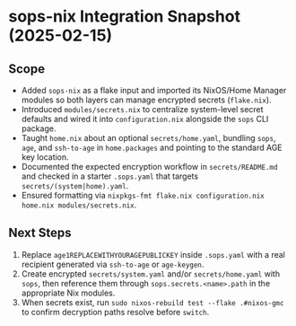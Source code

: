 # sops-nix Integration Snapshot (2025-02-15)

## Scope

- Added `sops-nix` as a flake input and imported its NixOS/Home Manager modules so both layers can manage encrypted secrets (`flake.nix`).
- Introduced `modules/secrets.nix` to centralize system-level secret defaults and wired it into `configuration.nix` alongside the `sops` CLI package.
- Taught `home.nix` about an optional `secrets/home.yaml`, bundling `sops`, `age`, and `ssh-to-age` in `home.packages` and pointing to the standard AGE key location.
- Documented the expected encryption workflow in `secrets/README.md` and checked in a starter `.sops.yaml` that targets `secrets/(system|home).yaml`.
- Ensured formatting via `nixpkgs-fmt flake.nix configuration.nix home.nix modules/secrets.nix`.

## Next Steps

1. Replace `age1REPLACEWITHYOURAGEPUBLICKEY` inside `.sops.yaml` with a real recipient generated via `ssh-to-age` or `age-keygen`.
2. Create encrypted `secrets/system.yaml` and/or `secrets/home.yaml` with `sops`, then reference them through `sops.secrets.<name>.path` in the appropriate Nix modules.
3. When secrets exist, run `sudo nixos-rebuild test --flake .#nixos-gmc` to confirm decryption paths resolve before `switch`.

